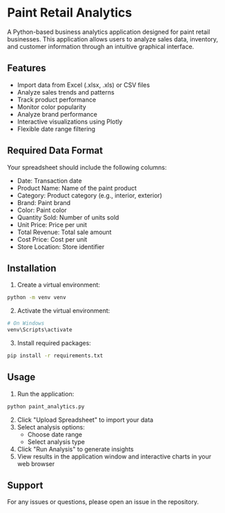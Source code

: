 # Paint Retail Analytics

A Python-based business analytics application designed for paint retail businesses. This application allows users to analyze sales data, inventory, and customer information through an intuitive graphical interface.

## Features

- Import data from Excel (.xlsx, .xls) or CSV files
- Analyze sales trends and patterns
- Track product performance
- Monitor color popularity
- Analyze brand performance
- Interactive visualizations using Plotly
- Flexible date range filtering

## Required Data Format

Your spreadsheet should include the following columns:
- Date: Transaction date
- Product Name: Name of the paint product
- Category: Product category (e.g., interior, exterior)
- Brand: Paint brand
- Color: Paint color
- Quantity Sold: Number of units sold
- Unit Price: Price per unit
- Total Revenue: Total sale amount
- Cost Price: Cost per unit
- Store Location: Store identifier

## Installation

1. Create a virtual environment:
```bash
python -m venv venv
```

2. Activate the virtual environment:
```bash
# On Windows
venv\Scripts\activate
```

3. Install required packages:
```bash
pip install -r requirements.txt
```

## Usage

1. Run the application:
```bash
python paint_analytics.py
```

2. Click "Upload Spreadsheet" to import your data
3. Select analysis options:
   - Choose date range
   - Select analysis type
4. Click "Run Analysis" to generate insights
5. View results in the application window and interactive charts in your web browser

## Support

For any issues or questions, please open an issue in the repository.
